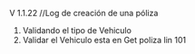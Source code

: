 V 1.1.22  //Log de  creación de una póliza

1. Validando el tipo de Vehiculo
2. Validar el Vehiculo esta en Get poliza lin 101